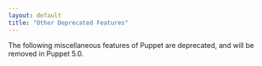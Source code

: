 ```yaml
---
layout: default
title: "Other Deprecated Features"
---
```



The following miscellaneous features of Puppet are deprecated, and will be removed in Puppet 5.0.

